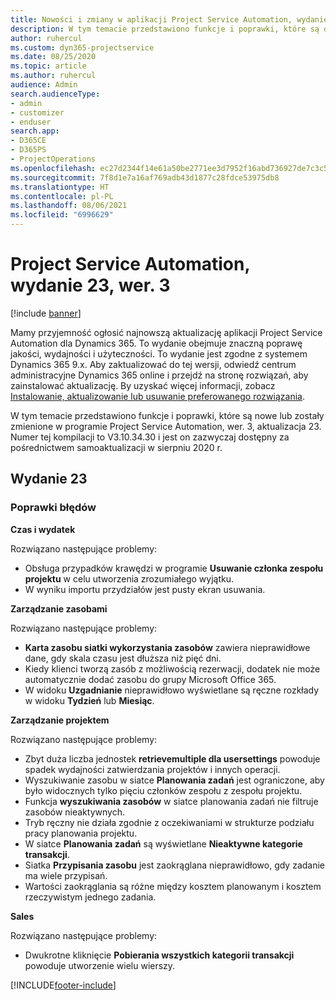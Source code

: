 ```yaml
---
title: Nowości i zmiany w aplikacji Project Service Automation, wydanie 23, wer. 3
description: W tym temacie przedstawiono funkcje i poprawki, które są dostępne w programie Project Service Automation, aktualizacja 23, wer. 3.
author: ruhercul
ms.custom: dyn365-projectservice
ms.date: 08/25/2020
ms.topic: article
ms.author: ruhercul
audience: Admin
search.audienceType:
- admin
- customizer
- enduser
search.app:
- D365CE
- D365PS
- ProjectOperations
ms.openlocfilehash: ec27d2344f14e61a50be2771ee3d7952f16abd736927de7c3c5a019351a3e067
ms.sourcegitcommit: 7f8d1e7a16af769adb43d1877c28fdce53975db8
ms.translationtype: HT
ms.contentlocale: pl-PL
ms.lasthandoff: 08/06/2021
ms.locfileid: "6996629"
---
```

# <a name="project-service-automation-update-release-23-v3"></a>Project Service Automation, wydanie 23, wer. 3

[!include [banner](../includes/psa-now-project-operations.md)]

Mamy przyjemność ogłosić najnowszą aktualizację aplikacji Project Service Automation dla Dynamics 365. To wydanie obejmuje znaczną poprawę jakości, wydajności i użyteczności. To wydanie jest zgodne z systemem Dynamics 365 9.x. Aby zaktualizować do tej wersji, odwiedź centrum administracyjne Dynamics 365 online i przejdź na stronę rozwiązań, aby zainstalować aktualizację. By uzyskać więcej informacji, zobacz [Instalowanie, aktualizowanie lub usuwanie preferowanego rozwiązania](/power-platform/admin/install-remove-preferred-solution).

W tym temacie przedstawiono funkcje i poprawki, które są nowe lub zostały zmienione w programie Project Service Automation, wer. 3, aktualizacja 23. Numer tej kompilacji to V3.10.34.30 i jest on zazwyczaj dostępny za pośrednictwem samoaktualizacji w sierpniu 2020 r.

## <a name="update-release-23"></a>Wydanie 23

### <a name="bug-fixes"></a>Poprawki błędów

**Czas i wydatek**

Rozwiązano następujące problemy:
- Obsługa przypadków krawędzi w programie **Usuwanie członka zespołu projektu** w celu utworzenia zrozumiałego wyjątku.
- W wyniku importu przydziałów jest pusty ekran usuwania.

**Zarządzanie zasobami**

Rozwiązano następujące problemy:

- **Karta zasobu siatki wykorzystania zasobów** zawiera nieprawidłowe dane, gdy skala czasu jest dłuższa niż pięć dni.
- Kiedy klienci tworzą zasób z możliwością rezerwacji, dodatek nie może automatycznie dodać zasobu do grupy Microsoft Office 365.
- W widoku **Uzgadnianie** nieprawidłowo wyświetlane są ręczne rozkłady w widoku **Tydzień** lub **Miesiąc**.

**Zarządzanie projektem**

Rozwiązano następujące problemy:

- Zbyt duża liczba jednostek **retrievemultiple dla usersettings** powoduje spadek wydajności zatwierdzania projektów i innych operacji.
- Wyszukiwanie zasobu w siatce **Planowania zadań** jest ograniczone, aby było widocznych tylko pięciu członków zespołu z zespołu projektu. 
- Funkcja **wyszukiwania zasobów** w siatce planowania zadań nie filtruje zasobów nieaktywnych.
- Tryb ręczny nie działa zgodnie z oczekiwaniami w strukturze podziału pracy planowania projektu.
- W siatce **Planowania zadań** są wyświetlane **Nieaktywne kategorie transakcji**.
- Siatka **Przypisania zasobu** jest zaokrąglana nieprawidłowo, gdy zadanie ma wiele przypisań.
- Wartości zaokrąglania są różne między kosztem planowanym i kosztem rzeczywistym jednego zadania.

**Sales**

Rozwiązano następujące problemy:

- Dwukrotne kliknięcie **Pobierania wszystkich kategorii transakcji** powoduje utworzenie wielu wierszy.


[!INCLUDE[footer-include](../includes/footer-banner.md)]
